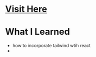 # <a target="_blank" href="https://dreymoreau.netlify.app/">Visit Here</a>

# What I Learned
- how to incorporate tailwind wtih react
- 
